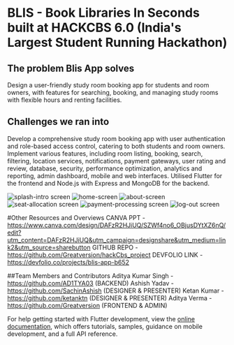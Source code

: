 # BLIS - Book Libraries In Seconds built at HACKCBS 6.0 (India's Largest Student Running Hackathon)



## The problem Blis App solves
Design a user-friendly study room booking app for students and room owners, with features for searching, booking, and managing study rooms with flexible hours and renting facilities.

## Challenges we ran into
Develop a comprehensive study room booking app with user authentication and role-based access control, catering to both students and room owners.
Implement various features, including room listing, booking, search, filtering, location services, notifications, payment gateways, user rating and review, database, security, performance optimization, analytics and reporting, admin dashboard, mobile and web interfaces.
Utilised Flutter for the frontend and Node.js with Express and MongoDB for the backend.

![splash-intro screen](https://github.com/Greatversion/hackCbs_project/assets/105535211/f537965e-6f85-4c76-8da3-ac04746b6108)
![home-screen](https://github.com/Greatversion/hackCbs_project/assets/105535211/27bd3e26-c5b2-44f4-9d04-a8aab2f8c7cf)
![about-screen](https://github.com/Greatversion/hackCbs_project/assets/105535211/feb8fb62-0e6a-4c91-9a23-9b989be255ba)
![seat-allocation screen](https://github.com/Greatversion/hackCbs_project/assets/105535211/2eac21e5-3053-4e98-8fb8-8e80a78fe489)
![payment-processing screen](https://github.com/Greatversion/hackCbs_project/assets/105535211/334cd566-fdab-4e80-8cb9-ba869e1f0810)
![log-out screen](https://github.com/Greatversion/hackCbs_project/assets/105535211/83ad14c6-0853-49ab-a8f4-e023390347f2)


#Other Resources and Overviews
CANVA PPT - https://www.canva.com/design/DAFzR2HJiUQ/SZWf4no6_OBjusDYtXZ6nQ/edit?utm_content=DAFzR2HJiUQ&utm_campaign=designshare&utm_medium=link2&utm_source=sharebutton
GITHUB REPO - https://github.com/Greatversion/hackCbs_project
DEVFOLIO LINK - https://devfolio.co/projects/blis-app-b652


##Team Members and Contributors
Aditya Kumar Singh - https://github.com/AD1TYA03 (BACKEND)
Ashish Yadav - https://github.com/SachinAshish (DESIGNER & PRESENTER)
Ketan Kumar - https://github.com/ketanktn (DESIGNER & PRESENTER)
Aditya Verma - https://github.com/Greatversion (FRONTEND & ADMIN)


For help getting started with Flutter development, view the
[online documentation](https://docs.flutter.dev/), which offers tutorials,
samples, guidance on mobile development, and a full API reference.
